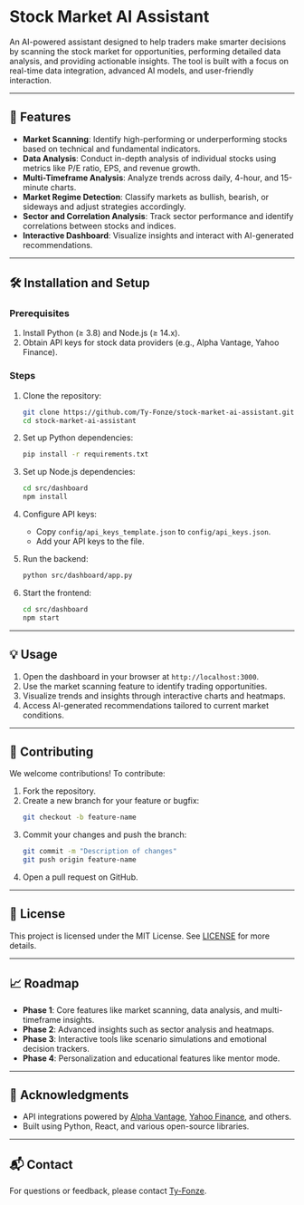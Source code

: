 # Stock Market AI Assistant

An AI-powered assistant designed to help traders make smarter decisions by scanning the stock market for opportunities, performing detailed data analysis, and providing actionable insights. The tool is built with a focus on real-time data integration, advanced AI models, and user-friendly interaction.

---

## 🚀 **Features**
- **Market Scanning**: Identify high-performing or underperforming stocks based on technical and fundamental indicators.
- **Data Analysis**: Conduct in-depth analysis of individual stocks using metrics like P/E ratio, EPS, and revenue growth.
- **Multi-Timeframe Analysis**: Analyze trends across daily, 4-hour, and 15-minute charts.
- **Market Regime Detection**: Classify markets as bullish, bearish, or sideways and adjust strategies accordingly.
- **Sector and Correlation Analysis**: Track sector performance and identify correlations between stocks and indices.
- **Interactive Dashboard**: Visualize insights and interact with AI-generated recommendations.

---

## 🛠️ **Installation and Setup**

### **Prerequisites**
1. Install Python (≥ 3.8) and Node.js (≥ 14.x).
2. Obtain API keys for stock data providers (e.g., Alpha Vantage, Yahoo Finance).

### **Steps**
1. Clone the repository:
   ```bash
   git clone https://github.com/Ty-Fonze/stock-market-ai-assistant.git
   cd stock-market-ai-assistant
   ```
2. Set up Python dependencies:
   ```bash
   pip install -r requirements.txt
   ```
3. Set up Node.js dependencies:
   ```bash
   cd src/dashboard
   npm install
   ```
4. Configure API keys:
   - Copy `config/api_keys_template.json` to `config/api_keys.json`.
   - Add your API keys to the file.

5. Run the backend:
   ```bash
   python src/dashboard/app.py
   ```
6. Start the frontend:
   ```bash
   cd src/dashboard
   npm start
   ```

---

## 💡 **Usage**
1. Open the dashboard in your browser at `http://localhost:3000`.
2. Use the market scanning feature to identify trading opportunities.
3. Visualize trends and insights through interactive charts and heatmaps.
4. Access AI-generated recommendations tailored to current market conditions.

---

## 🤝 **Contributing**
We welcome contributions! To contribute:
1. Fork the repository.
2. Create a new branch for your feature or bugfix:
   ```bash
   git checkout -b feature-name
   ```
3. Commit your changes and push the branch:
   ```bash
   git commit -m "Description of changes"
   git push origin feature-name
   ```
4. Open a pull request on GitHub.

---

## 📜 **License**
This project is licensed under the MIT License. See [LICENSE](LICENSE) for more details.

---

## 📈 **Roadmap**
- **Phase 1**: Core features like market scanning, data analysis, and multi-timeframe insights.
- **Phase 2**: Advanced insights such as sector analysis and heatmaps.
- **Phase 3**: Interactive tools like scenario simulations and emotional decision trackers.
- **Phase 4**: Personalization and educational features like mentor mode.

---

## 📝 **Acknowledgments**
- API integrations powered by [Alpha Vantage](https://www.alphavantage.co/), [Yahoo Finance](https://finance.yahoo.com/), and others.
- Built using Python, React, and various open-source libraries.

---

## 📬 **Contact**
For questions or feedback, please contact [Ty-Fonze](https://github.com/Ty-Fonze).
